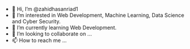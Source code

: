 - 👋 Hi, I’m @zahidhasanriad1
- 👀 I’m interested in Web Development, Machine Learning, Data Science and Cyber Security.
- 🌱 I’m currently learning Web Development.
- 💞️ I’m looking to collaborate on ...
- 📫 How to reach me ...

<!---
zahidhasanriad1/zahidhasanriad1 is a ✨ special ✨ repository because its `README.md` (this file) appears on your GitHub profile.
You can click the Preview link to take a look at your changes.
--->
